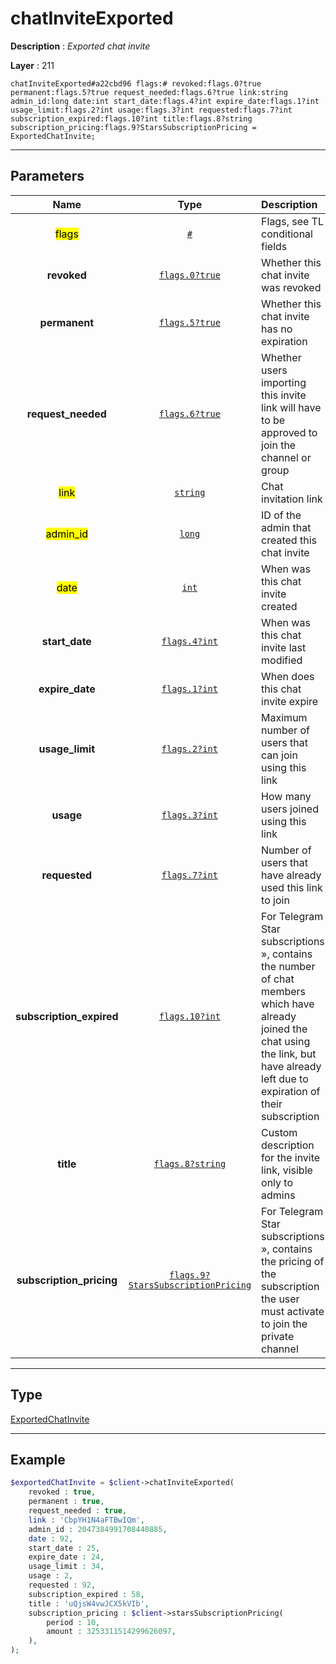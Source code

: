 # chatInviteExported

**Description** : *Exported chat invite*

**Layer** : 211

```tl
chatInviteExported#a22cbd96 flags:# revoked:flags.0?true permanent:flags.5?true request_needed:flags.6?true link:string admin_id:long date:int start_date:flags.4?int expire_date:flags.1?int usage_limit:flags.2?int usage:flags.3?int requested:flags.7?int subscription_expired:flags.10?int title:flags.8?string subscription_pricing:flags.9?StarsSubscriptionPricing = ExportedChatInvite;
```

---

## Parameters

| Name | Type | Description |
| :---: | :---: | :--- |
| <mark>flags</mark> | [`#`](type/#) | Flags, see TL conditional fields |
| **revoked** | [`flags.0?true`](type/true) | Whether this chat invite was revoked |
| **permanent** | [`flags.5?true`](type/true) | Whether this chat invite has no expiration |
| **request_needed** | [`flags.6?true`](type/true) | Whether users importing this invite link will have to be approved to join the channel or group |
| <mark>link</mark> | [`string`](type/string) | Chat invitation link |
| <mark>admin_id</mark> | [`long`](type/long) | ID of the admin that created this chat invite |
| <mark>date</mark> | [`int`](type/int) | When was this chat invite created |
| **start_date** | [`flags.4?int`](type/int) | When was this chat invite last modified |
| **expire_date** | [`flags.1?int`](type/int) | When does this chat invite expire |
| **usage_limit** | [`flags.2?int`](type/int) | Maximum number of users that can join using this link |
| **usage** | [`flags.3?int`](type/int) | How many users joined using this link |
| **requested** | [`flags.7?int`](type/int) | Number of users that have already used this link to join |
| **subscription_expired** | [`flags.10?int`](type/int) | For Telegram Star subscriptions », contains the number of chat members which have already joined the chat using the link, but have already left due to expiration of their subscription |
| **title** | [`flags.8?string`](type/string) | Custom description for the invite link, visible only to admins |
| **subscription_pricing** | [`flags.9?StarsSubscriptionPricing`](type/StarsSubscriptionPricing) | For Telegram Star subscriptions », contains the pricing of the subscription the user must activate to join the private channel |

---

## Type

[ExportedChatInvite](type/ExportedChatInvite)

---

## Example

```php
$exportedChatInvite = $client->chatInviteExported(
	revoked : true,
	permanent : true,
	request_needed : true,
	link : 'CbpYH1N4aFTBwIQm',
	admin_id : 2047384991708440885,
	date : 92,
	start_date : 25,
	expire_date : 24,
	usage_limit : 34,
	usage : 2,
	requested : 92,
	subscription_expired : 58,
	title : 'uQjsW4vwJCX5kVIb',
	subscription_pricing : $client->starsSubscriptionPricing(
		period : 10,
		amount : 3253311514299626097,
	),
);
```
